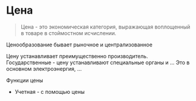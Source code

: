 # Цена

> Цена - это экономическая категория, выражающая воплощенный в товаре в стоймостном исчислении.

Ценообразование бывает рыночное и централизованное

Цену устанавливает преимущественно производитель.
Государственные - цену устанавливают специальные органы и ...
Это в основном электроэнергия, ...

Функции цены
* Учетная - с помощью цены 
